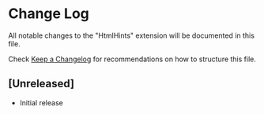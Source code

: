 # Change Log

All notable changes to the "HtmlHints" extension will be documented in this file.

Check [Keep a Changelog](http://keepachangelog.com/) for recommendations on how to structure this file.

## [Unreleased]

- Initial release